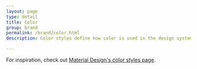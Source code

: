 ```yaml
---
layout: page
type: detail
title: Color
group: brand
permalink: /brand/color.html
description: Color styles define how color is used in the design system.

---
```


For inspiration, check out [Material Design's color styles page](https://material.io/guidelines/style/color.html).
